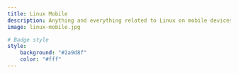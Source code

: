 ```yaml
---
title: Linux Mobile
description: Anything and everything related to Linux on mobile devices
image: linux-mobile.jpg

# Badge style
style:
    background: "#2a9d8f"
    color: "#fff"
---
```

